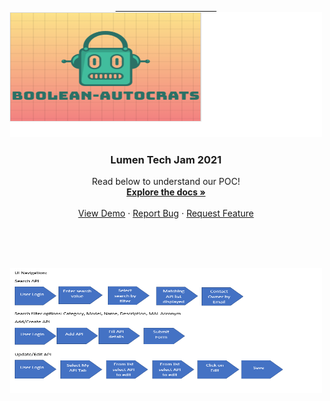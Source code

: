 <!-- PROJECT LOGO -->
<br />
<p align="center">
  <a href="https://github.com/vats-shashank/boolean-autocrat">
    &nbsp;&nbsp;&nbsp;&nbsp;&nbsp;&nbsp;&nbsp;&nbsp;&nbsp;&nbsp;&nbsp;&nbsp;&nbsp;&nbsp;&nbsp;&nbsp;&nbsp;&nbsp;&nbsp;&nbsp;&nbsp;&nbsp;&nbsp;&nbsp;&nbsp;&nbsp;&nbsp;&nbsp;&nbsp;&nbsp;&nbsp;&nbsp;&nbsp;&nbsp;&nbsp;&nbsp;&nbsp;&nbsp;&nbsp;&nbsp;&nbsp;<img src="logo.png" alt="Logo" width="500" height="200">
  </a>

  <h3 align="center">Lumen Tech Jam 2021</h3>

  <p align="center">
    Read below to understand our POC!
    <br />
    <a href="designDoc.docx"><strong>Explore the docs »</strong></a>
    <br />
    <br />
    <a href="https://github.com/vats-shashank/boolean-autocrat">View Demo</a>
    ·
    <a href="mailto:shashank.vats@lumen.com; Rajeev.K.Singh@lumen.com; Poojamonal.Bhoyar@centurylink.com; Harshith.Venkatesh@centurylink.com ;Manoranjan.Mishra@centurylink.com">Report Bug</a>
    ·
    <a href="mailto:shashank.vats@lumen.com; Rajeev.K.Singh@lumen.com; Poojamonal.Bhoyar@centurylink.com; Harshith.Venkatesh@centurylink.com ;Manoranjan.Mishra@centurylink.com">Request Feature</a>
  </p>
  <br /><br /><br />
  <p>
    <p align="center">
  <a>
    <img src="flow.png" alt="Logo" width="500" height="200">
  </a>
  </p>
</p>


